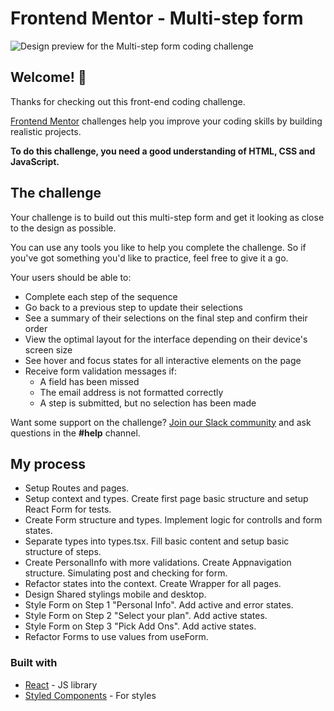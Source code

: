 # Frontend Mentor - Multi-step form

![Design preview for the Multi-step form coding challenge](./design/desktop-preview.jpg)

## Welcome! 👋

Thanks for checking out this front-end coding challenge.

[Frontend Mentor](https://www.frontendmentor.io) challenges help you improve your coding skills by building realistic projects.

**To do this challenge, you need a good understanding of HTML, CSS and JavaScript.**

## The challenge

Your challenge is to build out this multi-step form and get it looking as close to the design as possible.

You can use any tools you like to help you complete the challenge. So if you've got something you'd like to practice, feel free to give it a go.

Your users should be able to:

- Complete each step of the sequence
- Go back to a previous step to update their selections
- See a summary of their selections on the final step and confirm their order
- View the optimal layout for the interface depending on their device's screen size
- See hover and focus states for all interactive elements on the page
- Receive form validation messages if:
  - A field has been missed
  - The email address is not formatted correctly
  - A step is submitted, but no selection has been made

Want some support on the challenge? [Join our Slack community](https://www.frontendmentor.io/slack) and ask questions in the **#help** channel.

## My process

- Setup Routes and pages.
- Setup context and types. Create first page basic structure and setup React Form for tests.
- Create Form structure and types. Implement logic for controlls and form states.
- Separate types into types.tsx. Fill basic content and setup basic structure of steps.
- Create PersonalInfo with more validations. Create Appnavigation structure. Simulating post and checking for form.
- Refactor states into the context. Create Wrapper for all pages.
- Design Shared stylings mobile and desktop.
- Style Form on Step 1 "Personal Info". Add active and error states.
- Style Form on Step 2 "Select your plan". Add active states.
- Style Form on Step 3 "Pick Add Ons". Add active states.
- Refactor Forms to use values from useForm.

### Built with

- [React](https://reactjs.org/) - JS library
- [Styled Components](https://styled-components.com/) - For styles
